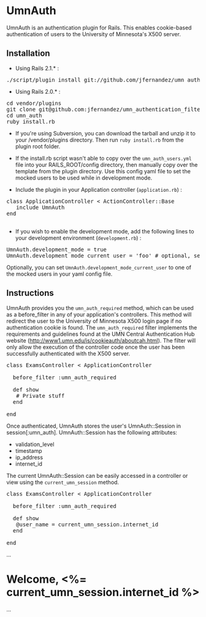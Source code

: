 # UmnAuth #

UmnAuth is an authentication plugin for Rails. This enables cookie-based authentication of users to the University of Minnesota's X500 server.

## Installation

* Using Rails 2.1.* :

<pre>
./script/plugin install git://github.com/jfernandez/umn_authentication_filter.git
</pre>

* Using Rails 2.0.* :

<pre>
cd vendor/plugins
git clone git@github.com:jfernandez/umn_authentication_filter.git umn_auth
cd umn_auth
ruby install.rb
</pre>

* If you're using Subversion, you can download the tarball and unzip it to your /vendor/plugins directory.  Then run `ruby install.rb` from the plugin root folder.

* If the install.rb script wasn't able to copy over the `umn_auth_users.yml` file into your RAILS_ROOT/config directory, then manually copy over the template from the plugin directory.  Use this config yaml file to set the mocked users to be used while in development mode.

* Include the plugin in your Application controller (`application.rb`) :

<pre>
class ApplicationController < ActionController::Base
   include UmnAuth
end
   
</pre>

* If you wish to enable the development mode, add the following lines to your development environment (`development.rb`) :

<pre>
UmnAuth.development_mode = true
UmnAuth.development_mode_current_user = 'foo' # optional, set to 'gopher' by default
</pre>

Optionally, you can set `UmnAuth.development_mode_current_user` to one of the mocked users in your yaml config file.

## Instructions

UmnAuth provides you the `umn_auth_required` method, which can be used as a before_filter in any of your application's controllers.  This method will redirect the user to the University of Minnesota X500 login page if no authentication cookie is found. The `umn_auth_required` filter implements the requirements and guidelines found at the UMN Central Authentication Hub website (http://www1.umn.edu/is/cookieauth/aboutcah.html).  The filter will only allow the execution of the controller code once the user has been successfully authenticated with the X500 server.

<pre>
class ExamsController < ApplicationController

  before_filter :umn_auth_required

  def show
   # Private stuff
  end

end
</pre>

Once authenticated, UmnAuth stores the user's UmnAuth::Session in session[:umn_auth].  UmnAuth::Session has the following attributes:

* validation_level
* timestamp
* ip_address
* internet_id

The current UmnAuth::Session can be easily accessed in a controller or view using the `current_umn_session` method.

<pre>
class ExamsController < ApplicationController

  before_filter :umn_auth_required

  def show
   @user_name = current_umn_session.internet_id
  end

end
</pre>
   
   ...
   <div class="header">
      <h1>Welcome, <%= current_umn_session.internet_id %></h1>
   </div>
   ...